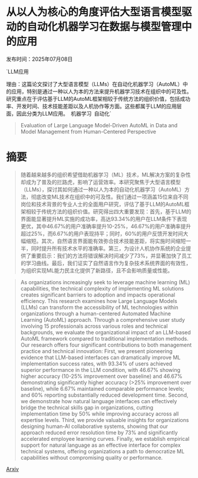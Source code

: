 # 从以人为核心的角度评估大型语言模型驱动的自动化机器学习在数据与模型管理中的应用

发布时间：2025年07月08日

`LLM应用

理由：这篇论文探讨了大型语言模型（LLMs）在自动化机器学习（AutoML）中的应用，特别是通过一种以人为本的方法来提升机器学习技术在组织中的可及性。研究重点在于评估基于LLM的AutoML框架相较于传统方法的组织价值，包括成功率、开发时间、技术技能差距以及人机协作等方面。这些都属于LLM的应用层面，因此分类为LLM应用。` `机器学习` `自动化`

> Evaluation of Large Language Model-Driven AutoML in Data and Model Management from Human-Centered Perspective

# 摘要

> 随着越来越多的组织希望借助机器学习（ML）技术，ML解决方案的复杂性却成为了普及的拦路虎，影响了运营效率。本研究聚焦于大型语言模型（LLMs），探讨其如何通过一种以人为本的自动化机器学习（AutoML）方法，彻底改变ML技术在组织中的可及性。我们通过一项涵盖15位来自不同岗位和技术背景的专业人士的全面用户研究，评估了基于LLM的AutoML框架相较于传统方法的组织价值。研究得出四大重要发现：首先，基于LLM的界面能显著提升ML实施的成功率，高达93.34%的用户在LLM条件下表现更优，其中46.67%的用户准确率提升10-25%，46.67%的用户准确率提升超过25%，而6.67%的用户表现持平；同时，60%的用户反馈开发时间大幅缩短。其次，自然语言界面能有效弥合技术技能差距，将实施时间缩短一半，同时提升所有技术水平的准确率。第三，为设计人机协作系统的企业提供了重要启示：我们的方法将错误解决时间减少了73%，并显著加快了员工的学习曲线。最后，我们证实了自然语言作为复杂技术系统界面的有效性，为组织实现ML能力民主化提供了新路径，且不会影响质量或性能。


> As organizations increasingly seek to leverage machine learning (ML) capabilities, the technical complexity of implementing ML solutions creates significant barriers to adoption and impacts operational efficiency. This research examines how Large Language Models (LLMs) can transform the accessibility of ML technologies within organizations through a human-centered Automated Machine Learning (AutoML) approach. Through a comprehensive user study involving 15 professionals across various roles and technical backgrounds, we evaluate the organizational impact of an LLM-based AutoML framework compared to traditional implementation methods. Our research offers four significant contributions to both management practice and technical innovation: First, we present pioneering evidence that LLM-based interfaces can dramatically improve ML implementation success rates, with 93.34% of users achieved superior performance in the LLM condition, with 46.67% showing higher accuracy (10-25% improvement over baseline) and 46.67% demonstrating significantly higher accuracy (>25% improvement over baseline), while 6.67% maintained comparable performance levels; and 60% reporting substantially reduced development time. Second, we demonstrate how natural language interfaces can effectively bridge the technical skills gap in organizations, cutting implementation time by 50% while improving accuracy across all expertise levels. Third, we provide valuable insights for organizations designing human-AI collaborative systems, showing that our approach reduced error resolution time by 73% and significantly accelerated employee learning curves. Finally, we establish empirical support for natural language as an effective interface for complex technical systems, offering organizations a path to democratize ML capabilities without compromising quality or performance.

[Arxiv](https://arxiv.org/abs/2507.05962)